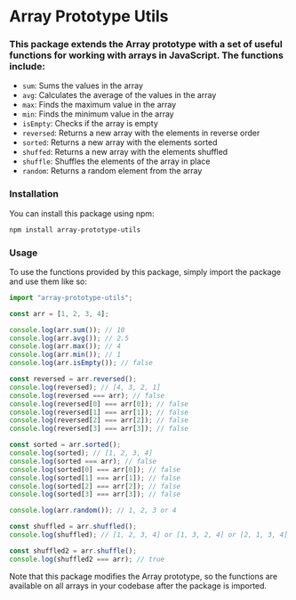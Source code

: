 # Array Prototype Utils

### This package extends the Array prototype with a set of useful functions for working with arrays in JavaScript. The functions include:

- `sum`: Sums the values in the array
- `avg`: Calculates the average of the values in the array
- `max`: Finds the maximum value in the array
- `min`: Finds the minimum value in the array
- `isEmpty`: Checks if the array is empty
- `reversed`: Returns a new array with the elements in reverse order
- `sorted`: Returns a new array with the elements sorted
- `shuffed`: Returns a new array with the elements shuffled
- `shuffle`: Shuffles the elements of the array in place
- `random`: Returns a random element from the array

### Installation

You can install this package using npm:

```bash
npm install array-prototype-utils
```

### Usage

To use the functions provided by this package, simply import the package and use them like so:

```js
import "array-prototype-utils";

const arr = [1, 2, 3, 4];

console.log(arr.sum()); // 10
console.log(arr.avg()); // 2.5
console.log(arr.max()); // 4
console.log(arr.min()); // 1
console.log(arr.isEmpty()); // false

const reversed = arr.reversed();
console.log(reversed); // [4, 3, 2, 1]
console.log(reversed === arr); // false
console.log(reversed[0] === arr[0]); // false
console.log(reversed[1] === arr[1]); // false
console.log(reversed[2] === arr[2]); // false
console.log(reversed[3] === arr[3]); // false

const sorted = arr.sorted();
console.log(sorted); // [1, 2, 3, 4]
console.log(sorted === arr); // false
console.log(sorted[0] === arr[0]); // false
console.log(sorted[1] === arr[1]); // false
console.log(sorted[2] === arr[2]); // false
console.log(sorted[3] === arr[3]); // false

console.log(arr.random()); // 1, 2, 3 or 4

const shuffled = arr.shuffled();
console.log(shuffled); // [1, 2, 3, 4] or [1, 3, 2, 4] or [2, 1, 3, 4] or [2, 3, 1, 4] or [3, 1, 2, 4] or [3, 2, 1, 4]

const shuffled2 = arr.shuffle();
console.log(shuffled2 === arr); // true

```

Note that this package modifies the Array prototype, so the functions are available on all arrays in your codebase after the package is imported.

